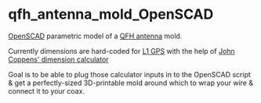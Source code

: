 # qfh_antenna_mold_OpenSCAD

[OpenSCAD](https://www.openscad.org/) parametric model of a [QFH antenna](https://en.wikipedia.org/wiki/Helical_antenna) mold.

Currently dimensions are hard-coded for [L1 GPS](https://en.wikipedia.org/wiki/GPS_signals) with the help of [John Coppens' dimension calculator](http://jcoppens.com/ant/qfh/calc.en.php)

Goal is to be able to plug those calculator inputs in to the OpenSCAD script & get a perfectly-sized 3D-printable mold around which to wrap your wire & connect it to your coax.